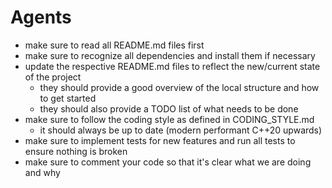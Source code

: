 # Agents
- make sure to read all README.md files first
- make sure to recognize all dependencies and install them if necessary
- update the respective README.md files to reflect the new/current state of the project
  - they should provide a good overview of the local structure and how to get started
  - they should also provide a TODO list of what needs to be done
- make sure to follow the coding style as defined in CODING_STYLE.md
  - it should always be up to date (modern performant C++20 upwards)
- make sure to implement tests for new features and run all tests to ensure nothing is broken
- make sure to comment your code so that it's clear what we are doing and why